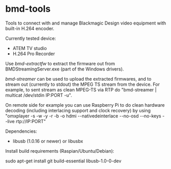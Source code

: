 bmd-tools
=========

Tools to connect with and manage Blackmagic Design video
equipment with built-in H.264 encoder.

Currently tested device:

 * ATEM TV studio
 * H.264 Pro Recorder

Use *bmd-extractfw* to extract the firmware out from
BMDStreamingServer.exe (part of the Windows drivers).

*bmd-streamer* can be used to upload the extracted firmwares,
and to stream out (currently to stdout) the MPEG TS stream
from the device. For example, to sent stream as clean
MPEG-TS via RTP do "bmd-streamer | multicat /dev/stdin IP:PORT -u".

On remote side for example you can use Raspberry Pi to do clean hardware decoding
(including interlacing support and clock recovery) by using
"omxplayer -s -w -y -r -b -o hdmi --nativedeinterlace --no-osd --no-keys --live rtp://IP:PORT"

Dependencies:
 * libusb (1.0.16 or newer) or libusbx



Install build requirements (Raspian/Ubuntu/Debian):

sudo apt-get install git build-essential libusb-1.0-0-dev
